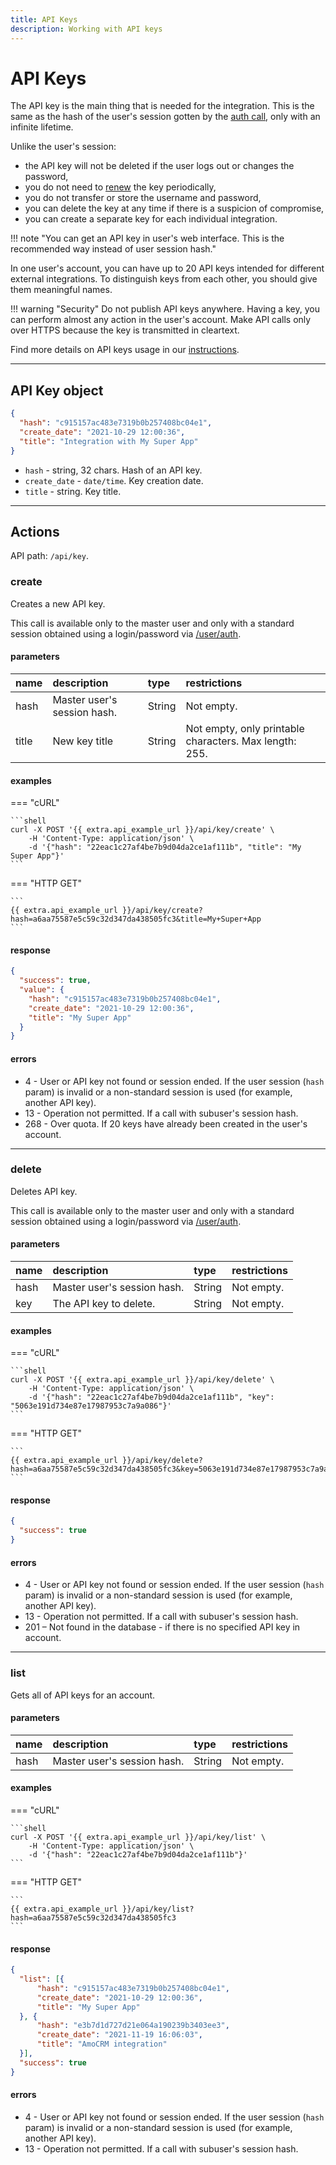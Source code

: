 ```yaml
---
title: API Keys
description: Working with API keys 
---
```


# API Keys

The API key is the main thing that is needed for the integration.
This is the same as the hash of the user's session gotten by the [auth call](./user/index.md#auth),
only with an infinite lifetime. 

Unlike the user's session:

* the API key will not be deleted if the user logs out or changes the password,
* you do not need to [renew](./user/session/index.md#renew) the key periodically,
* you do not transfer or store the username and password,
* you can delete the key at any time if there is a suspicion of compromise,
* you can create a separate key for each individual integration.

!!! note "You can get an API key in user's web interface. This is the recommended way instead of user session hash."

In one user's account, you can have up to 20 API keys intended for different external integrations. 
To distinguish keys from each other, you should give them meaningful names.

!!! warning "Security"
    Do not publish API keys anywhere. Having a key, you can perform almost any action in the 
    user's account. Make API calls only over HTTPS because the key is transmitted in cleartext.

Find more details on API keys usage in our [instructions](../../how-to/get-api-key.md).

***

## API Key object

```json
{
  "hash": "c915157ac483e7319b0b257408bc04e1",
  "create_date": "2021-10-29 12:00:36",
  "title": "Integration with My Super App"
}
```

* `hash` - string, 32 chars. Hash of an API key.
* `create_date` - `date/time`. Key creation date.
* `title` - string. Key title.

***

## Actions

API path: `/api/key`.

### create

Creates a new API key.

This call is available only to the master user and only with a standard session
obtained using a login/password via [/user/auth](./user/index.md#auth).

#### parameters

| name  | description                 | type   | restrictions                                           |
|:------|:----------------------------|:-------|:-------------------------------------------------------|
| hash  | Master user's session hash. | String | Not empty.                                             |
| title | New key title               | String | Not empty, only printable characters. Max length: 255. |

#### examples

=== "cURL"

    ```shell
    curl -X POST '{{ extra.api_example_url }}/api/key/create' \
        -H 'Content-Type: application/json' \
        -d '{"hash": "22eac1c27af4be7b9d04da2ce1af111b", "title": "My Super App"}'
    ```

=== "HTTP GET"

    ```
    {{ extra.api_example_url }}/api/key/create?hash=a6aa75587e5c59c32d347da438505fc3&title=My+Super+App
    ```

#### response

```json
{
  "success": true,
  "value": {
    "hash": "c915157ac483e7319b0b257408bc04e1",
    "create_date": "2021-10-29 12:00:36",
    "title": "My Super App"
  }
}
```

#### errors

* 4 - User or API key not found or session ended. 
  If the user session (`hash` param) is invalid or a non-standard session is used (for example, another API key).
* 13 - Operation not permitted. If a call with subuser's session hash.
* 268 - Over quota. If 20 keys have already been created in the user's account.

***

### delete

Deletes API key.

This call is available only to the master user and only with a standard session
obtained using a login/password via [/user/auth](./user/index.md#auth).

#### parameters

| name | description                 | type   | restrictions |
|:-----|:----------------------------|:-------|:-------------|
| hash | Master user's session hash. | String | Not empty.   |
| key  | The API key to delete.      | String | Not empty.   |

#### examples

=== "cURL"

    ```shell
    curl -X POST '{{ extra.api_example_url }}/api/key/delete' \
        -H 'Content-Type: application/json' \
        -d '{"hash": "22eac1c27af4be7b9d04da2ce1af111b", "key": "5063e191d734e87e17987953c7a9a086"}'
    ```

=== "HTTP GET"

    ```
    {{ extra.api_example_url }}/api/key/delete?hash=a6aa75587e5c59c32d347da438505fc3&key=5063e191d734e87e17987953c7a9a086
    ```

#### response

```json
{
  "success": true
}
```

#### errors

* 4 - User or API key not found or session ended.
  If the user session (`hash` param) is invalid or a non-standard session is used (for example, another API key).
* 13 - Operation not permitted. If a call with subuser's session hash.
* 201 – Not found in the database - if there is no specified API key in account.

***

### list

Gets all of API keys for an account.

#### parameters

| name | description                 | type   | restrictions |
|:-----|:----------------------------|:-------|:-------------|
| hash | Master user's session hash. | String | Not empty.   |

#### examples

=== "cURL"

    ```shell
    curl -X POST '{{ extra.api_example_url }}/api/key/list' \
        -H 'Content-Type: application/json' \
        -d '{"hash": "22eac1c27af4be7b9d04da2ce1af111b"}'
    ```

=== "HTTP GET"

    ```
    {{ extra.api_example_url }}/api/key/list?hash=a6aa75587e5c59c32d347da438505fc3
    ```

#### response

```json
{
  "list": [{
      "hash": "c915157ac483e7319b0b257408bc04e1",
      "create_date": "2021-10-29 12:00:36",
      "title": "My Super App"
  }, {
      "hash": "e3b7d1d727d21e064a190239b3403ee3",
      "create_date": "2021-11-19 16:06:03",
      "title": "AmoCRM integration"
  }],
  "success": true
}
```

#### errors

* 4 - User or API key not found or session ended.
  If the user session (`hash` param) is invalid or a non-standard session is used (for example, another API key).
* 13 - Operation not permitted. If a call with subuser's session hash.
